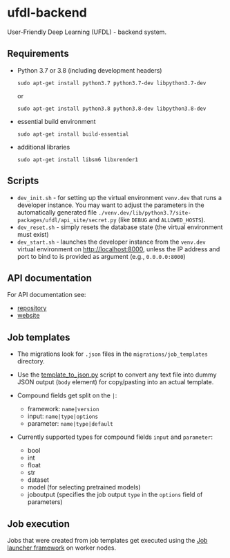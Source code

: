 # ufdl-backend
User-Friendly Deep Learning (UFDL) - backend system.

## Requirements

* Python 3.7 or 3.8 (including development headers)

  ```commandline
  sudo apt-get install python3.7 python3.7-dev libpython3.7-dev
  ```

  or

  ```commandline
  sudo apt-get install python3.8 python3.8-dev libpython3.8-dev
  ```

* essential build environment

  ```commandline
  sudo apt-get install build-essential
  ```

* additional libraries

  ```commandline
  sudo apt-get install libsm6 libxrender1
  ```


## Scripts

* `dev_init.sh` - for setting up the virtual environment `venv.dev` that runs a
  developer instance. You may want to adjust the parameters in the automatically 
  generated file `./venv.dev/lib/python3.7/site-packages/ufdl/api_site/secret.py`
  (like `DEBUG` and `ALLOWED_HOSTS`).
* `dev_reset.sh` - simply resets the database state (the virtual environment must exist)
* `dev_start.sh` - launches the developer instance from the `venv.dev` virtual
  environment on [http://localhost:8000](http://localhost:8000), unless the IP
  address and port to bind to is provided as argument (e.g., `0.0.0.0:8000`)


## API documentation

For API documentation see:
* [repository](https://github.com/waikato-ufdl/ufdl-api)
* [website](https://waikato-ufdl.github.io/ufdl-api/)


## Job templates

* The migrations look for `.json` files in the `migrations/job_templates` directory.
* Use the [template_to_json.py](ufdl/core_app/migrations/job_templates/raw/template_to_json.py)
  script to convert any text file into dummy JSON output (`body` element) for copy/pasting into an
  actual template.
* Compound fields get split on the `|`:

  * framework: `name|version`
  * input: `name|type|options`
  * parameter: `name|type|default`
  
* Currently supported types for compound fields `input` and `parameter`:
  
  * bool
  * int
  * float
  * str
  * dataset
  * model (for selecting pretrained models)
  * joboutput (specifies the job output `type` in the `options` field of parameters)


## Job execution

Jobs that were created from job templates get executed using the 
[Job launcher framework](https://github.com/waikato-ufdl/ufdl-job-launcher) 
on worker nodes.
